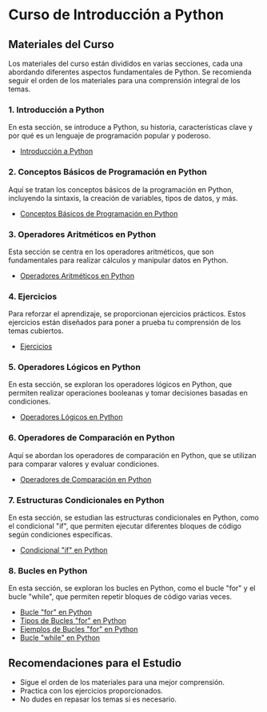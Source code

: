# Curso de Introducción a Python

## Materiales del Curso

Los materiales del curso están divididos en varias secciones, cada una abordando diferentes aspectos fundamentales de Python. Se recomienda seguir el orden de los materiales para una comprensión integral de los temas.

### 1. Introducción a Python

En esta sección, se introduce a Python, su historia, características clave y por qué es un lenguaje de programación popular y poderoso.

- [Introducción a Python](./01-Introduccion_python.md)

### 2. Conceptos Básicos de Programación en Python

Aquí se tratan los conceptos básicos de la programación en Python, incluyendo la sintaxis, la creación de variables, tipos de datos, y más.

- [Conceptos Básicos de Programación en Python](./02-conceptos_basicos.md)

### 3. Operadores Aritméticos en Python

Esta sección se centra en los operadores aritméticos, que son fundamentales para realizar cálculos y manipular datos en Python.

- [Operadores Aritméticos en Python](./03-operadores_aritmeticos.md)

### 4. Ejercicios

Para reforzar el aprendizaje, se proporcionan ejercicios prácticos. Estos ejercicios están diseñados para poner a prueba tu comprensión de los temas cubiertos.

- [Ejercicios](./04-ejercicios.md)

### 5. Operadores Lógicos en Python

En esta sección, se exploran los operadores lógicos en Python, que permiten realizar operaciones booleanas y tomar decisiones basadas en condiciones.

- [Operadores Lógicos en Python](./05-operadores_logicos.md)

### 6. Operadores de Comparación en Python

Aquí se abordan los operadores de comparación en Python, que se utilizan para comparar valores y evaluar condiciones.

- [Operadores de Comparación en Python](./06-operadores_comparacion.md)

### 7. Estructuras Condicionales en Python

En esta sección, se estudian las estructuras condicionales en Python, como el condicional "if", que permiten ejecutar diferentes bloques de código según condiciones específicas.

- [Condicional "if" en Python](./07-condicional_if.md)

### 8. Bucles en Python

En esta sección, se exploran los bucles en Python, como el bucle "for" y el bucle "while", que permiten repetir bloques de código varias veces.

- [Bucle "for" en Python](./10-bucle_for.md)
- [Tipos de Bucles "for" en Python](./10-tipos_de_for.md)
- [Ejemplos de Bucles "for" en Python](./10-bucle_for_ejemplos.md)
- [Bucle "while" en Python](./11-bucle_while.md)

## Recomendaciones para el Estudio

- Sigue el orden de los materiales para una mejor comprensión.
- Practica con los ejercicios proporcionados.
- No dudes en repasar los temas si es necesario.
